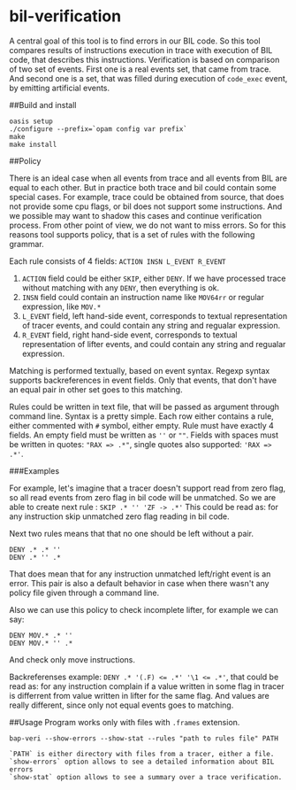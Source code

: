 # bil-verification

A central goal of this tool is to find errors in our BIL code. So this tool 
compares results of instructions execution in trace with execution of BIL code,
that describes this instructions. Verification is based on comparison of two 
set of events. First one is a real events set, that came from trace. And second 
one is a set, that was filled during execution of `code_exec` event, by 
emitting artificial events.

##Build and install
```
oasis setup
./configure --prefix=`opam config var prefix`
make
make install
```
##Policy

There is an ideal case when all events from trace and all events from
BIL are equal to each other. But in practice both trace and bil could
contain some special cases. For example, trace could be obtained from
source, that does not provide some cpu flags, or bil does not support
some instructions.  And we possible may want to shadow this cases and
continue verification process. From other point of view, we do not want 
to miss errors. So for this reasons tool supports policy, that is a set
of rules with the following grammar.

Each rule consists of 4 fields: `ACTION INSN L_EVENT R_EVENT`

1. `ACTION`  field could be either `SKIP`, either `DENY`. If we have processed 
   trace without matching with any `DENY`, then everything is ok.
2. `INSN`    field could contain an instruction name like `MOV64rr` or regular 
   expression, like `MOV.*`
3. `L_EVENT` field, left hand-side event, corresponds to textual representation 
   of tracer events, and could contain any string and regualar expression. 
4. `R_EVENT` field, right hand-side event, corresponds to textual representation
   of lifter events, and could contain any string and regualar expression. 

Matching is performed textually, based on event syntax. Regexp syntax supports
backreferences in event fields. Only that events, that don't have an equal
pair in other set goes to this matching. 

Rules could be written in text file, that will be passed as argument through
command line. Syntax is a pretty simple. Each row either contains a rule,
either commented with `#` symbol, either empty. Rule must have exactly 
4 fields. An empty field must be written as `''` or `""`. Fields with spaces 
must be written in quotes: `"RAX => .*"`, single quotes also supported:
`'RAX => .*'`.

###Examples

For example, let's imagine that a tracer doesn't support read from zero 
flag, so all read events from zero flag in bil code will be unmatched. 
So we are able to create next rule :
`SKIP .* '' 'ZF -> .*'`
This could be read as: for any instruction skip unmatched zero flag 
reading in bil code.

Next two rules means that that no one should be left without a pair.
```
DENY .* .* ''
DENY .* '' .*
```
That does mean that for any instruction unmatched left/right event is an error. 
This pair is also a default behavior in case when there wasn't any policy file 
given through a command line.

Also we can use this policy to check incomplete lifter, for example we can say:
```
DENY MOV.* .* ''
DENY MOV.* '' .*
```
And check only move instructions.

Backreferenses example: `DENY .* '(.F) <= .*' '\1 <= .*'`, that could be read 
as: for any instruction complain if a value written in some flag in tracer is 
differrent from value written in lifter for the same flag. And values are 
really different, since only not equal events goes to matching.

##Usage
Program works only with files with `.frames` extension.
```
bap-veri --show-errors --show-stat --rules "path to rules file" PATH

`PATH` is either directory with files from a tracer, either a file.
`show-errors` option allows to see a detailed information about BIL errors
`show-stat` option allows to see a summary over a trace verification.

```
